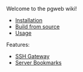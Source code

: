 Welcome to the pgweb wiki!

- [Installation](https://github.com/sosedoff/pgweb/wiki/Installation)
- [Build from source](https://github.com/sosedoff/pgweb/wiki/Build-from-source)
- [Usage](https://github.com/sosedoff/pgweb/wiki/Usage)

Features:

- [SSH Gateway](https://github.com/sosedoff/pgweb/wiki/SSH-Gateway)
- [Server Bookmarks](https://github.com/sosedoff/pgweb/wiki/Server-bookmarks)